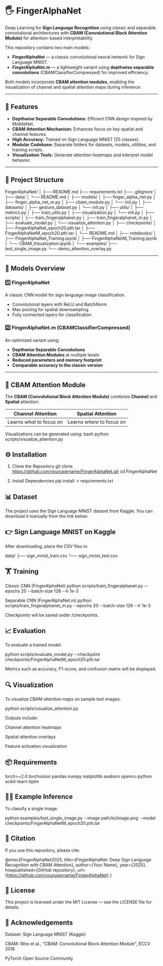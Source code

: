 # 🖐️ FingerAlphaNet

Deep Learning for **Sign Language Recognition** using classic and separable convolutional architectures with **CBAM (Convolutional Block Attention Module)** for attention-based interpretability.

This repository contains two main models:
- **FingerAlphaNet** — a classic convolutional neural network for Sign Language MNIST.
- **FingerAlphaNet.m** — a lightweight variant using **depthwise separable convolutions** (CBAMClassifierCompressed) for improved efficiency.

Both models incorporate **CBAM attention modules**, enabling the visualization of channel and spatial attention maps during inference.

---

## 🚀 Features

- **Depthwise Separable Convolutions:** Efficient CNN design inspired by MobileNet.
- **CBAM Attention Mechanism:** Enhances focus on key spatial and channel features.
- **High Accuracy:** Trained on Sign Language MNIST (25 classes).
- **Modular Codebase:** Separate folders for datasets, models, utilities, and training scripts.
- **Visualization Tools:** Generate attention heatmaps and interpret model behavior.

---

## 📂 Project Structure

FingerAlphaNet/
│
├── README.md
├── requirements.txt
├── .gitignore
│
├── data/
│ └── README.md
│
├── models/
│ ├── finger_alpha_net.py
│ ├── finger_alpha_net_m.py
│ ├── cbam_module.py
│ └── init.py
│
├── datasets/
│ ├── gesture_dataset.py
│ └── init.py
│
├── utils/
│ ├── metrics.py
│ ├── train_utils.py
│ ├── visualization.py
│ └── init.py
│
├── scripts/
│ ├── train_fingeralphanet.py
│ ├── train_fingeralphanet_m.py
│ ├── evaluate_model.py
│ └── visualize_attention.py
│
├── checkpoints/
│ ├── FingerAlphaNet_epoch20.pth.tar
│ ├── FingerAlphaNetM_epoch20.pth.tar
│ └── README.md
│
├── notebooks/
│ ├── FingerAlphaNet_Training.ipynb
│ ├── FingerAlphaNetM_Training.ipynb
│ └── CBAM_Visualization.ipynb
│
└── examples/
├── test_single_image.py
└── demo_attention_overlay.py


---

## 🧩 Models Overview

### **1️⃣ FingerAlphaNet**
A classic CNN model for sign language image classification.
- Convolutional layers with ReLU and BatchNorm  
- Max pooling for spatial downsampling  
- Fully connected layers for classification  

### **2️⃣ FingerAlphaNet.m (CBAMClassifierCompressed)**
An optimized variant using:
- **Depthwise Separable Convolutions**  
- **CBAM Attention Modules** at multiple levels  
- **Reduced parameters and memory footprint**  
- **Comparable accuracy to the classic version**

---

## 🧠 CBAM Attention Module

The **CBAM (Convolutional Block Attention Module)** combines **Channel** and **Spatial** attention:

| Channel Attention | Spatial Attention |
|--------------------|------------------|
| Learns *what* to focus on | Learns *where* to focus on |

Visualizations can be generated using:
bash python scripts/visualize_attention.py


## ⚙️ Installation
1. Clone the Repository
git clone https://github.com/yourusername/FingerAlphaNet.git
cd FingerAlphaNet

2. Install Dependencies
pip install -r requirements.txt

## 📊 Dataset

The project uses the Sign Language MNIST dataset from Kaggle.
You can download it manually from the link below:

## 👉 Sign Language MNIST on Kaggle

After downloading, place the CSV files in:

data/
├── sign_mnist_train.csv
└── sign_mnist_test.csv

## 🏋️ Training
Classic CNN (FingerAlphaNet)
python scripts/train_fingeralphanet.py --epochs 20 --batch-size 128 --lr 1e-3

Separable CNN (FingerAlphaNet.m)
python scripts/train_fingeralphanet_m.py --epochs 20 --batch-size 128 --lr 1e-3


Checkpoints will be saved under /checkpoints.

## 📈 Evaluation

To evaluate a trained model:

python scripts/evaluate_model.py --checkpoint checkpoints/FingerAlphaNetM_epoch20.pth.tar


Metrics such as accuracy, F1-score, and confusion matrix will be displayed.

## 🔍 Visualization

To visualize CBAM attention maps on sample test images:

python scripts/visualize_attention.py


Outputs include:

Channel attention heatmaps

Spatial attention overlays

Feature activation visualization

## 📦 Requirements
torch>=2.0
torchvision
pandas
numpy
matplotlib
seaborn
opencv-python
scikit-learn
tqdm

## 🧑‍💻 Example Inference

To classify a single image:

python examples/test_single_image.py --image path/to/image.png --model checkpoints/FingerAlphaNetM_epoch20.pth.tar

## 🧾 Citation

If you use this repository, please cite:

@misc{FingerAlphaNet2025,
  title={FingerAlphaNet: Deep Sign Language Recognition with CBAM Attention},
  author={Your Name},
  year={2025},
  howpublished={GitHub repository},
  url={https://github.com/yourusername/FingerAlphaNet}
}

## 🧰 License

This project is licensed under the MIT License — see the LICENSE file for details.

## 🌟 Acknowledgements

Dataset: Sign Language MNIST (Kaggle)

CBAM: Woo et al., "CBAM: Convolutional Block Attention Module", ECCV 2018

PyTorch Open Source Community
